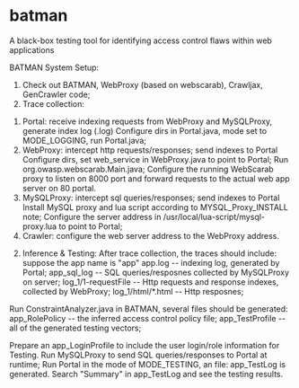 batman
======

A black-box testing tool for identifying access control flaws within web applications

BATMAN System Setup:

1. Check out BATMAN, WebProxy (based on webscarab), Crawljax, GenCrawler code;
2. Trace collection: 
1) Portal: receive indexing requests from WebProxy and MySQLProxy, generate index log (.log)
Configure dirs in Portal.java, mode set to MODE_LOGGING, run Portal.java;
2) WebProxy: intercept http requests/responses; send indexes to Portal
Configure dirs, set web_service in WebProxy.java to point to Portal; Run org.owasp.webscarab.Main.java; 
Configure the running WebScarab proxy to listen on 8000 port and forward requests to the actual web app server on 80 portal.
3) MySQLProxy: intercept sql queries/responses; send indexes to Portal
Install MySQL proxy and lua script according to MYSQL_Proxy_INSTALL note;
Configure the server address in /usr/local/lua-script/mysql-proxy.lua to point to Portal;
4) Crawler: configure the web server address to the WebProxy address.
2. Inference & Testing:
After trace collection, the traces should include: suppose the app name is "app"
app.log  -- indexing log, generated by Portal;
app_sql_log -- SQL queries/resposnes collected by MySQLProxy on server;
log_1/1-requestFile -- Http requests and response indexes, collected by WebProxy;
log_1/html/*.html -- Http resposnes;

Run ConstraintAnalyzer.java in BATMAN, several files should be generated: 
app_RolePolicy -- the inferred access control policy file;
app_TestProfile -- all of the generated testing vectors;

Prepare an app_LoginProfile to include the user login/role information for Testing. 
Run MySQLProxy to send SQL queries/responses to Portal at runtime;
Run Portal in the mode of MODE_TESTING, an file: app_TestLog is generated. 
Search "Summary" in app_TestLog and see the testing results. 
